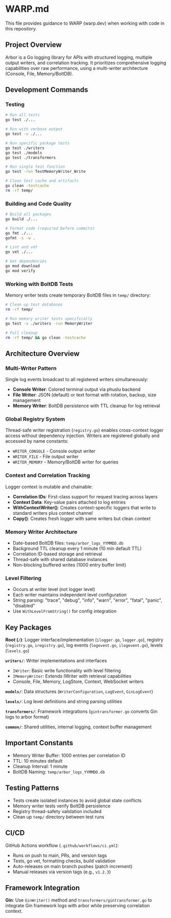 # WARP.md

This file provides guidance to WARP (warp.dev) when working with code in this repository.

## Project Overview

Arbor is a Go logging library for APIs with structured logging, multiple output writers, and correlation tracking. It prioritizes comprehensive logging capabilities over raw performance, using a multi-writer architecture (Console, File, Memory/BoltDB).

## Development Commands

### Testing
```bash
# Run all tests
go test ./...

# Run with verbose output
go test -v ./...

# Run specific package tests
go test ./writers
go test ./models
go test ./transformers

# Run single test function
go test -run TestMemoryWriter_Write

# Clean test cache and artifacts
go clean -testcache
rm -rf temp/
```

### Building and Code Quality
```bash
# Build all packages
go build ./...

# Format code (required before commits)
go fmt ./...
gofmt -s -w .

# Lint and vet
go vet ./...

# Get dependencies
go mod download
go mod verify
```

### Working with BoltDB Tests
Memory writer tests create temporary BoltDB files in `temp/` directory:
```bash
# Clean up test databases
rm -rf temp/

# Run memory writer tests specifically
go test -v ./writers -run MemoryWriter

# Full cleanup
rm -rf temp/ && go clean -testcache
```

## Architecture Overview

### Multi-Writer Pattern
Single log events broadcast to all registered writers simultaneously:
- **Console Writer**: Colored terminal output via phuslu backend
- **File Writer**: JSON (default) or text format with rotation, backup, size management
- **Memory Writer**: BoltDB persistence with TTL cleanup for log retrieval

### Global Registry System
Thread-safe writer registration (`registry.go`) enables cross-context logger access without dependency injection. Writers are registered globally and accessed by name constants:
- `WRITER_CONSOLE` - Console output writer
- `WRITER_FILE` - File output writer  
- `WRITER_MEMORY` - Memory/BoltDB writer for queries

### Context and Correlation Tracking
Logger context is mutable and chainable:
- **Correlation IDs**: First-class support for request tracing across layers
- **Context Data**: Key-value pairs attached to log entries
- **WithContextWriter()**: Creates context-specific loggers that write to standard writers plus context channel
- **Copy()**: Creates fresh logger with same writers but clean context

### Memory Writer Architecture
- Date-based BoltDB files: `temp/arbor_logs_YYMMDD.db`
- Background TTL cleanup every 1 minute (10 min default TTL)
- Correlation ID-based storage and retrieval
- Thread-safe with shared database instances
- Non-blocking buffered writes (1000 entry buffer limit)

### Level Filtering
- Occurs at writer level (not logger level)
- Each writer maintains independent level configuration
- String parsing: "trace", "debug", "info", "warn", "error", "fatal", "panic", "disabled"
- Use `WithLevelFromString()` for config integration

## Key Packages

**Root (`/`)**: Logger interface/implementation (`ilogger.go`, `logger.go`), registry (`registry.go`, `iregistry.go`), log events (`logevent.go`, `ilogevent.go`), levels (`levels.go`)

**`writers/`**: Writer implementations and interfaces
- `IWriter`: Basic write functionality with level filtering
- `IMemoryWriter`: Extends IWriter with retrieval capabilities
- Console, File, Memory, LogStore, Context, WebSocket writers

**`models/`**: Data structures (`WriterConfiguration`, `LogEvent`, `GinLogEvent`)

**`levels/`**: Log level definitions and string parsing utilities

**`transformers/`**: Framework integrations (`gintransformer.go` converts Gin logs to arbor format)

**`common/`**: Shared utilities, internal logging, context buffer management

## Important Constants

- Memory Writer Buffer: 1000 entries per correlation ID
- TTL: 10 minutes default
- Cleanup Interval: 1 minute
- BoltDB Naming: `temp/arbor_logs_YYMMDD.db`

## Testing Patterns

- Tests create isolated instances to avoid global state conflicts
- Memory writer tests verify BoltDB persistence
- Registry thread-safety validation included
- Clean up `temp/` directory between test runs

## CI/CD

GitHub Actions workflow (`.github/workflows/ci.yml`):
- Runs on push to main, PRs, and version tags
- Tests, go vet, formatting checks, build validation
- Auto-releases on main branch pushes (patch increment)
- Manual releases via version tags (e.g., `v1.2.3`)

## Framework Integration

**Gin**: Use `GinWriter()` method and `transformers/gintransformer.go` to integrate Gin framework logs with arbor while preserving correlation context.
